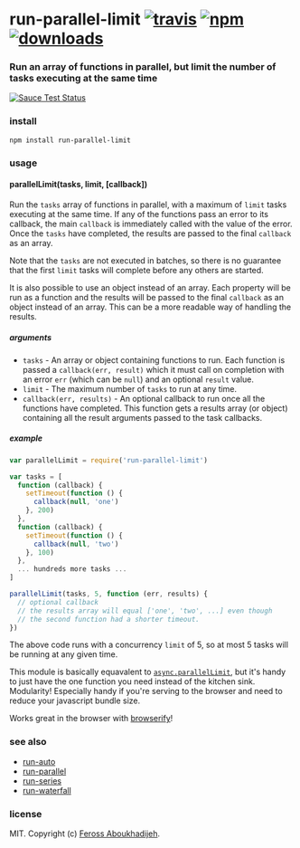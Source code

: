 # run-parallel-limit [![travis][travis-image]][travis-url] [![npm][npm-image]][npm-url] [![downloads][downloads-image]][downloads-url]

[travis-image]: https://img.shields.io/travis/feross/run-parallel-limit/master.svg
[travis-url]: https://travis-ci.org/feross/run-parallel-limit
[npm-image]: https://img.shields.io/npm/v/run-parallel-limit.svg
[npm-url]: https://npmjs.org/package/run-parallel-limit
[downloads-image]: https://img.shields.io/npm/dm/run-parallel-limit.svg
[downloads-url]: https://npmjs.org/package/run-parallel-limit

### Run an array of functions in parallel, but limit the number of tasks executing at the same time

[![Sauce Test Status](https://saucelabs.com/browser-matrix/run-parallel-limit.svg)](https://saucelabs.com/u/run-parallel-limit)

### install

```
npm install run-parallel-limit
```

### usage

#### parallelLimit(tasks, limit, [callback])

Run the `tasks` array of functions in parallel, with a maximum of `limit` tasks executing
at the same time. If any of the functions pass an error to its callback, the main
`callback` is immediately called with the value of the error. Once the `tasks` have
completed, the results are passed to the final `callback` as an array.

Note that the `tasks` are not executed in batches, so there is no guarantee that the first
`limit` tasks will complete before any others are started.

It is also possible to use an object instead of an array. Each property will be run as a
function and the results will be passed to the final `callback` as an object instead of
an array. This can be a more readable way of handling the results.

##### arguments

- `tasks` - An array or object containing functions to run. Each function is passed a
`callback(err, result)` which it must call on completion with an error `err` (which can
be `null`) and an optional `result` value.
- `limit` - The maximum number of `tasks` to run at any time.
- `callback(err, results)` - An optional callback to run once all the functions have
completed. This function gets a results array (or object) containing all the result
arguments passed to the task callbacks.

##### example

```js
var parallelLimit = require('run-parallel-limit')

var tasks = [
  function (callback) {
    setTimeout(function () {
      callback(null, 'one')
    }, 200)
  },
  function (callback) {
    setTimeout(function () {
      callback(null, 'two')
    }, 100)
  },
  ... hundreds more tasks ...
]

parallelLimit(tasks, 5, function (err, results) {
  // optional callback
  // the results array will equal ['one', 'two', ...] even though
  // the second function had a shorter timeout.
})
```

The above code runs with a concurrency `limit` of 5, so at most 5 tasks will be running at
any given time.

This module is basically equavalent to
[`async.parallelLimit`](https://github.com/caolan/async#parallellimittasks-limit-callback),
but it's handy to just have the one function you need instead of the kitchen sink.
Modularity! Especially handy if you're serving to the browser and need to reduce your
javascript bundle size.

Works great in the browser with [browserify](http://browserify.org/)!

### see also

- [run-auto](https://github.com/feross/run-auto)
- [run-parallel](https://github.com/feross/run-parallel)
- [run-series](https://github.com/feross/run-series)
- [run-waterfall](https://github.com/feross/run-waterfall)

### license

MIT. Copyright (c) [Feross Aboukhadijeh](http://feross.org).
